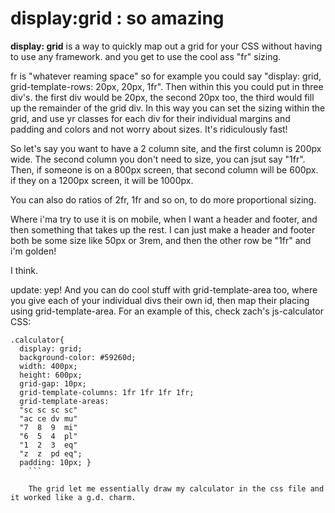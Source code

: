 <!-- TITLE: display:grid -->
<!-- SUBTITLE: Why this grid class is AMAZING -->

# display:grid : so amazing
**display: grid** is a way to quickly map out a grid for your CSS without having to use any framework. and you get to use the cool ass "fr" sizing.

fr is "whatever reaming space"  so for example you could say "display: grid, grid-template-rows: 20px, 20px, 1fr".  Then within this you could put in three div's.  the first div would be 20px, the
second 20px too, the third would fill up the remainder of the grid div.  In this way you can set the sizing within the grid, and use yr classes for each div for their individual margins and padding and colors and not worry about sizes.  It's ridiculously fast!


So let's say you want to have a 2 column site, and the first column is 200px wide.  The second column you don't need to size, you can jsut say "1fr".  Then, if someone is on a 800px screen, that second column will be 600px.  if they on a 1200px screen, it will be 1000px.  

You can also do ratios of 2fr, 1fr and so on, to do more proportional sizing.  

Where i'ma try to use it is on mobile, when I want a header and footer, and then something that takes up the rest.  I can just make a header and footer both be some size like 50px or 3rem, and then the other row be "1fr" and i'm golden!

I think.

update:
yep!  And you can do cool stuff with grid-template-area too, where you give each of your individual divs their own id, then map their placing using grid-template-area.  For an example of this, check zach's js-calculator CSS:

```
.calculator{
  display: grid;
  background-color: #59260d;
  width: 400px;
  height: 600px;
  grid-gap: 10px; 
  grid-template-columns: 1fr 1fr 1fr 1fr;
  grid-template-areas:
  "sc sc sc sc"
  "ac ce dv mu"
  "7  8  9  mi"
  "6  5  4  pl"
  "1  2  3  eq"
  "z  z  pd eq";
  padding: 10px; }
	```
	
	The grid let me essentially draw my calculator in the css file and it worked like a g.d. charm.
	

